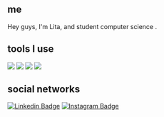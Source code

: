 
<!--!![Screenshot of a comment on a GitHub issue showing an image, added in the Markdown, of an Octocat smiling and raising a tentacle.](https://myoctocat.com/assets/images/octocats/octocat-20.png)-->

## me
Hey guys, I'm Lita, and student computer science .

## tools I use
<img  src="https://readme-components.vercel.app/api?component=logo&fill=black&logo=react&animation=spin&svgfill=15d8fe">  

<img  src="https://readme-components.vercel.app/api?component=logo&fill=black&logo=node.js&svgfill=659b60">

<img  src="https://readme-components.vercel.app/api?component=logo&fill=black&logo=javascript&svgfill=659b60">

<img  src="https://readme-components.vercel.app/api?component=logo&fill=black&logo=python&svgfill=659b60">

 <!--social networks-->
## social networks

[![Linkedin Badge](https://img.shields.io/badge/-tal1tasantos-blue?style=flat-square&logo=Linkedin&logoColor=white&link=https://www.linkedin.com/in/tal1tasantos/)](https://www.linkedin.com/in/tal1tasantos/)
[![Instagram Badge](https://img.shields.io/badge/-i_litaa-purple?style=flat-square&logo=instagram&logoColor=white&link=https://instagram.com/i_litaa/)](https://instagram.com/i_litaa)



<!--Snake eating my contribution graph
 ![snake gif](https://github.com/euLita/euLita/blob/output/github-contribution-grid-snake.gif)-->
